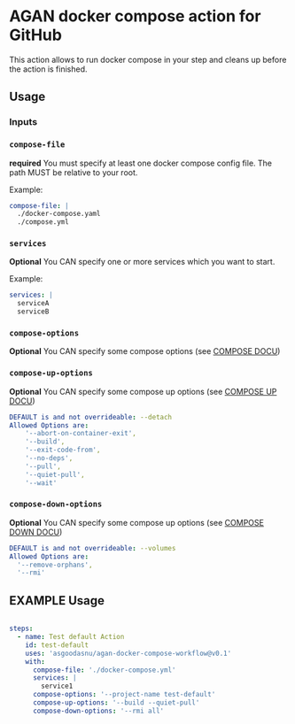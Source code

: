 # AGAN docker compose action for GitHub

This action allows to run docker compose in your step and cleans up before the action is finished.

## Usage

### Inputs
### `compose-file`
**required** You must specify at least one docker compose config file. The path MUST be relative to your root.

Example:
```yaml
compose-file: |
  ./docker-compose.yaml
  ./compose.yml
```

### `services`
**Optional** You CAN specify one or more services which you want to start.

Example:
```yaml
services: |
  serviceA
  serviceB
```

### `compose-options`
**Optional** You CAN specify some compose options (see [COMPOSE DOCU](https://docs.docker.com/compose/reference/#command-options-overview-and-help))

### `compose-up-options`
**Optional** You CAN specify some compose up options (see [COMPOSE UP DOCU](https://docs.docker.com/engine/reference/commandline/compose_up/))
```yaml
DEFAULT is and not overrideable: --detach
Allowed Options are:
    '--abort-on-container-exit',
    '--build',
    '--exit-code-from',
    '--no-deps',
    '--pull',
    '--quiet-pull',
    '--wait'
```
### `compose-down-options`
**Optional** You CAN specify some compose up options (see [COMPOSE DOWN DOCU](https://docs.docker.com/engine/reference/commandline/compose_down/))
```yaml
DEFAULT is and not overrideable: --volumes
Allowed Options are:
  '--remove-orphans',
  '--rmi'
```

## EXAMPLE Usage
```yaml

steps:
  - name: Test default Action
    id: test-default
    uses: 'asgoodasnu/agan-docker-compose-workflow@v0.1'
    with:
      compose-file: './docker-compose.yml'
      services: |
        service1
      compose-options: '--project-name test-default'
      compose-up-options: '--build --quiet-pull'
      compose-down-options: '--rmi all'
```
